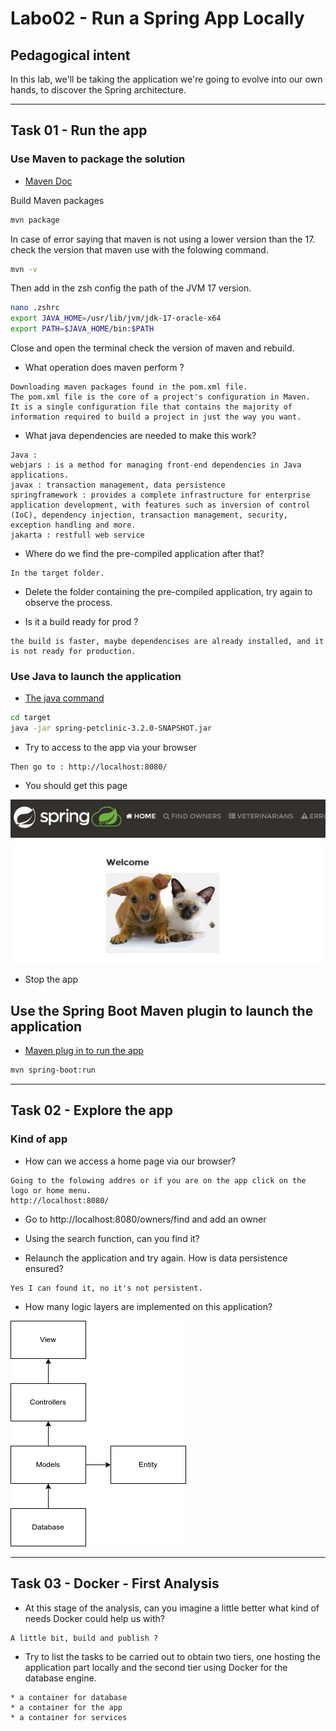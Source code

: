 # Labo02 - Run a Spring App Locally

## Pedagogical intent
In this lab, we'll be taking the application we're going to evolve into our own hands, to discover the Spring architecture.

---

## Task 01 - Run the app

### Use Maven to package the solution

* [Maven Doc](https://maven.apache.org/guides/getting-started/maven-in-five-minutes.html#build-the-project)

Build Maven packages
```bash
mvn package
```

In case of error saying that maven is not using a lower version than the 17.
check the version that maven use with the folowing command. 
```bash
mvn -v
```

Then add in the zsh config the path of the JVM 17 version. 
```bash
nano .zshrc
export JAVA_HOME=/usr/lib/jvm/jdk-17-oracle-x64
export PATH=$JAVA_HOME/bin:$PATH
```
Close and open the terminal check the version of maven and rebuild.

* What operation does maven perform ?
```
Downloading maven packages found in the pom.xml file.
The pom.xml file is the core of a project's configuration in Maven. 
It is a single configuration file that contains the majority of information required to build a project in just the way you want.
```

* What java dependencies are needed to make this work?

```
Java : 
webjars : is a method for managing front-end dependencies in Java applications. 
javax : transaction management, data persistence
springframework : provides a complete infrastructure for enterprise application development, with features such as inversion of control (IoC), dependency injection, transaction management, security, exception handling and more. 
jakarta : restfull web service 
```

* Where do we find the pre-compiled application after that?

```
In the target folder.
```

* Delete the folder containing the pre-compiled application, try again to observe the process.

* Is it a build ready for prod ?

```
the build is faster, maybe dependencises are already installed, and it is not ready for production. 
```

### Use Java to launch the application

* [The java command](https://docs.oracle.com/en/java/javase/14/docs/specs/man/java.html)

```bash
cd target
java -jar spring-petclinic-3.2.0-SNAPSHOT.jar
```

* Try to access to the app via your browser

```
Then go to : http://localhost:8080/
```

* You should get this page

![Home Page](img/webappSample.JPG)

* Stop the app

## Use the Spring Boot Maven plugin to launch the application

* [Maven plug in to run the app](https://docs.spring.io/spring-boot/docs/current/maven-plugin/reference/htmlsingle/#run)

```bash
mvn spring-boot:run
```
---

## Task 02 - Explore the app

### Kind of app

* How can we access a home page via our browser?

```
Going to the folowing addres or if you are on the app click on the logo or home menu.
http://localhost:8080/
```

* Go to http://localhost:8080/owners/find and add an owner

* Using the search function, can you find it?

* Relaunch the application and try again. How is data persistence ensured?

```
Yes I can found it, no it's not persistent. 
```

* How many logic layers are implemented on this application?

![logic layer](./docs/logic_layer.drawio.png)

---
## Task 03 - Docker - First Analysis

* At this stage of the analysis, can you imagine a little better what kind of needs Docker could help us with?

```
A little bit, build and publish ? 
```

* Try to list the tasks to be carried out to obtain two tiers, one hosting the application part locally and the second tier using Docker for the database engine.

```
* a container for database 
* a container for the app 
* a container for services
```
